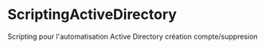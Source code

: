 # ScriptingActiveDirectory
Scripting pour l'automatisation Active Directory création compte/suppresion
